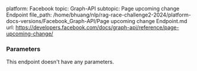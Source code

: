 platform: Facebook
topic: Graph-API
subtopic: Page upcoming change Endpoint
file_path: /home/bhuang/nlp/rag-race-challenge2-2024/platform-docs-versions/Facebook_Graph-API/Page upcoming change Endpoint.md
url: https://developers.facebook.com/docs/graph-api/reference/page-upcoming-change/

### Parameters

This endpoint doesn't have any parameters.